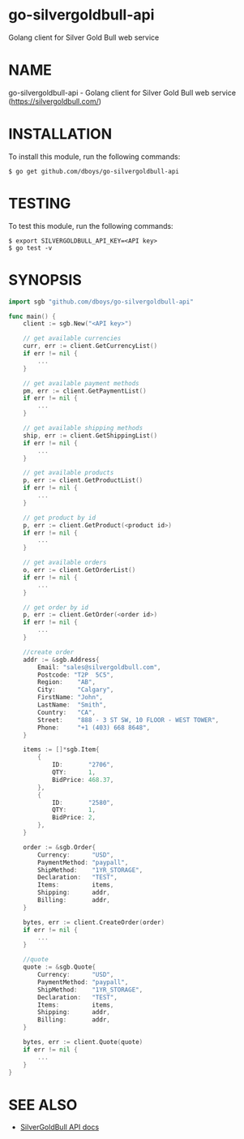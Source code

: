 # go-silvergoldbull-api
Golang client for Silver Gold Bull web service

# NAME

go-silvergoldbull-api - Golang client for Silver Gold Bull web service (https://silvergoldbull.com/)

# INSTALLATION

To install this module, run the following commands:

	$ go get github.com/dboys/go-silvergoldbull-api

# TESTING

To test this module, run the following commands:

	$ export SILVERGOLDBULL_API_KEY=<API key>
	$ go test -v

# SYNOPSIS
```go
import sgb "github.com/dboys/go-silvergoldbull-api"

func main() {
	client := sgb.New("<API key>")

	// get available currencies
	curr, err := client.GetCurrencyList()
	if err != nil {
	 	...
	}

	// get available payment methods
	pm, err := client.GetPaymentList()
	if err != nil {
	 	...
	}

	// get available shipping methods
	ship, err := client.GetShippingList()
	if err != nil {
	 	...
	}

	// get available products
	p, err := client.GetProductList()
	if err != nil {
	 	...
	}

	// get product by id
	p, err := client.GetProduct(<product id>)
	if err != nil {
	 	...
	}

	// get available orders
	o, err := client.GetOrderList()
	if err != nil {
	 	...
	}

	// get order by id
	p, err := client.GetOrder(<order id>)
	if err != nil {
	 	...
	}

	//create order
	addr := &sgb.Address{
		Email: "sales@silvergoldbull.com",
		Postcode: "T2P 	5C5",
		Region:    "AB",
		City:      "Calgary",
		FirstName: "John",
		LastName:  "Smith",
		Country:   "CA",
		Street:    "888 - 3 ST SW, 10 FLOOR - WEST TOWER",
		Phone:     "+1 (403) 668 8648",
	}

	items := []*sgb.Item{
		{
			ID:       "2706",
			QTY:      1,
			BidPrice: 468.37,
		},
		{
			ID:       "2580",
			QTY:      1,
			BidPrice: 2,
		},
	}

	order := &sgb.Order{
		Currency:      "USD",
		PaymentMethod: "paypall",
		ShipMethod:    "1YR_STORAGE",
		Declaration:   "TEST",
		Items:         items,
		Shipping:      addr,
		Billing:       addr,
	}

	bytes, err := client.CreateOrder(order)
	if err != nil {
		...
	}

	//quote
	quote := &sgb.Quote{
	 	Currency:      "USD",
	 	PaymentMethod: "paypall",
	 	ShipMethod:    "1YR_STORAGE",
	 	Declaration:   "TEST",
	 	Items:         items,
	 	Shipping:      addr,
	 	Billing:       addr,
	}

	bytes, err := client.Quote(quote)
	if err != nil {
		...
	}
}
```

# SEE ALSO

- [SilverGoldBull API docs](https://silvergoldbull.com/api-docs)